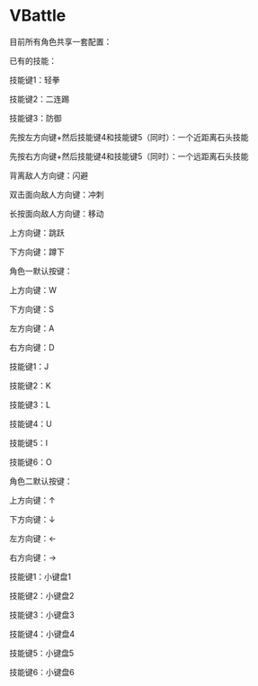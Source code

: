 # VBattle

目前所有角色共享一套配置：

已有的技能：

技能键1：轻拳

技能键2：二连踢

技能键3：防御

先按左方向键+然后技能键4和技能键5（同时）：一个近距离石头技能

先按右方向键+然后技能键4和技能键5（同时）：一个远距离石头技能

背离敌人方向键：闪避

双击面向敌人方向键：冲刺

长按面向敌人方向键：移动

上方向键：跳跃

下方向键：蹲下



角色一默认按键：

上方向键：W

下方向键：S

左方向键：A

右方向键：D

技能键1：J

技能键2：K

技能键3：L

技能键4：U

技能键5：I

技能键6：O



角色二默认按键：

上方向键：↑

下方向键：↓

左方向键：←

右方向键：→

技能键1：小键盘1

技能键2：小键盘2

技能键3：小键盘3

技能键4：小键盘4

技能键5：小键盘5

技能键6：小键盘6